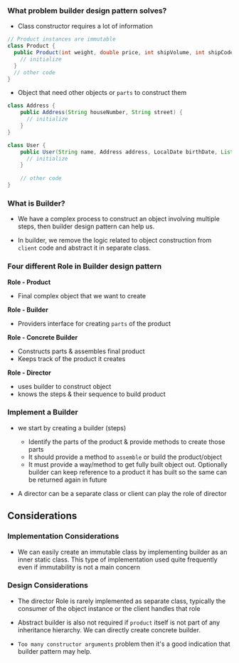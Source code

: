 ### What problem builder design pattern solves?
- Class constructor requires a lot of information 
```java
// Product instances are immutable
class Product {
  public Product(int weight, double price, int shipVolume, int shipCode) {
    // initialize
  }
  // other code
}
```

- Object that need other objects or `parts` to construct them
```java
class Address {
    public Address(String houseNumber, String street) {
      // initialize
    }
}

class User {
    public User(String name, Address address, LocalDate birthDate, List<Role> roles) {
      // initialize
    }
    
    // other code
}
```

### What is Builder?

- We have a complex process to construct an object involving multiple steps, then builder design pattern can help us.


- In builder, we remove the logic related to object construction from `client` code and abstract it in separate class.



### **Four different Role in Builder design pattern**

**Role - Product**  
- Final complex object that we want to create

**Role - Builder** 
- Providers interface for creating `parts` of the product

**Role - Concrete Builder**
- Constructs parts & assembles final product
- Keeps track of the product it creates

**Role - Director**
- uses builder to construct object
- knows the steps & their sequence to build product

### Implement a Builder

- we start by creating a builder (steps)
  - Identify the parts of the product & provide methods to create those parts
  - It should provide a method to `assemble` or build the product/object
  - It must provide a way/method to get fully built object out. Optionally builder can keep reference to a product it has built so the same can be returned again in future

- A director can be a separate class or client can play the role of director

## Considerations

### Implementation Considerations
- We can easily create an immutable class by implementing builder as an inner static class. This type of implementation used quite frequently even if immutability is not a main concern

### Design Considerations
- The director Role is rarely implemented as separate class, typically the consumer of the object instance or the client handles that role


- Abstract builder is also not required if `product` itself is not part of any inheritance hierarchy. We can directly create concrete builder.

- `Too many constructor arguments` problem then it's a good indication that builder pattern may help.